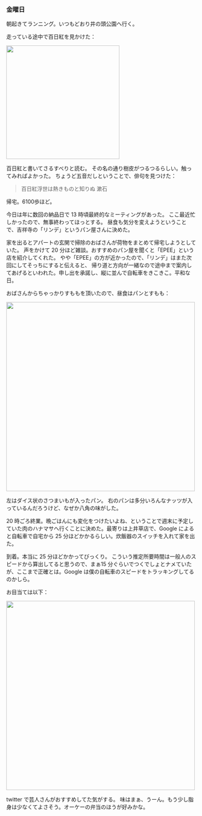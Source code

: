 ### 金曜日

朝起きてランニング。いつもどおり井の頭公園へ行く。

走っている途中で百日紅を見かけた：

<img src="https://i.imgur.com/j0cRWaL.jpg" width="300">

百日紅と書いてさるすべりと読む。
その名の通り樹皮がつるつるらしい。触ってみればよかった。
ちょうど五音だしということで、俳句を見つけた：

> 百日紅浮世は熱きものと知りぬ 漱石

帰宅。6100歩ほど。

今日は年に数回の納品日で 13 時頃最終的なミーティングがあった。
ここ最近忙しかったので、無事終わってほっとする。
昼食も気分を変えようということで、吉祥寺の「リンデ」というパン屋さんに決めた。

家を出るとアパートの玄関で掃除のおばさんが荷物をまとめて帰宅しようとしていた。
声をかけて 20 分ほど雑談。おすすめのパン屋を聞くと「EPEE」という店を紹介してくれた。
やや「EPEE」の方が近かったので、「リンデ」はまた次回にしてそっちにすると伝えると、
帰り道と方向が一緒なので途中まで案内してあげるといわれた。申し出を承諾し、縦に並んで自転車をきこきこ。平和な日。

おばさんからちゃっかりすももを頂いたので、昼食はパンとすもも：

<img src="https://i.imgur.com/pG2YV58.jpg" width="500">

左はダイス状のさつまいもが入ったパン。
右のパンは多分いろんなナッツが入っているんだろうけど、なぜか八角の味がした。

20 時ごろ終業。晩ごはんにも変化をつけたいよね、ということで週末に予定していた肉のハナマサへ行くことに決めた。最寄りは上井草店で、Google によると自転車で自宅から 25 分ほどかかるらしい。炊飯器のスイッチを入れて家を出た。

到着。本当に 25 分ほどかかってびっくり。
こういう推定所要時間は一般人のスピードから算出してると思うので、まぁ15 分ぐらいでつくでしょとナメていたが、ここまで正確とは。Google は僕の自転車のスピードをトラッキングしてるのかしら。

お目当ては以下：

<img src="https://i.imgur.com/i6kBzVw.jpg" width="500">

twitter で芸人さんがおすすめしてた気がする。
味はまぁ、うーん。もう少し脂身は少なくてよさそう。オーケーの弁当のほうが好みかな。